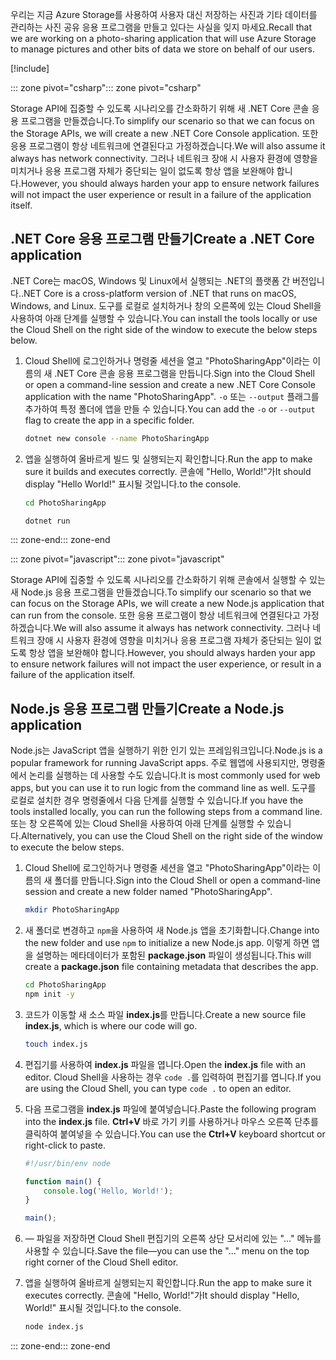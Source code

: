 <span data-ttu-id="ea8fd-101">우리는 지금 Azure Storage를 사용하여 사용자 대신 저장하는 사진과 기타 데이터를 관리하는 사진 공유 응용 프로그램을 만들고 있다는 사실을 잊지 마세요.</span><span class="sxs-lookup"><span data-stu-id="ea8fd-101">Recall that we are working on a photo-sharing application that will use Azure Storage to manage pictures and other bits of data we store on behalf of our users.</span></span>

[!include[](../../../includes/azure-sandbox-activate.md)]

<span data-ttu-id="ea8fd-102">::: zone pivot="csharp"</span><span class="sxs-lookup"><span data-stu-id="ea8fd-102">::: zone pivot="csharp"</span></span>

<span data-ttu-id="ea8fd-103">Storage API에 집중할 수 있도록 시나리오를 간소화하기 위해 새 .NET Core 콘솔 응용 프로그램을 만들겠습니다.</span><span class="sxs-lookup"><span data-stu-id="ea8fd-103">To simplify our scenario so that we can focus on the Storage APIs, we will create a new .NET Core Console application.</span></span> <span data-ttu-id="ea8fd-104">또한 응용 프로그램이 항상 네트워크에 연결된다고 가정하겠습니다.</span><span class="sxs-lookup"><span data-stu-id="ea8fd-104">We will also assume it always has network connectivity.</span></span> <span data-ttu-id="ea8fd-105">그러나 네트워크 장애 시 사용자 환경에 영향을 미치거나 응용 프로그램 자체가 중단되는 일이 없도록 항상 앱을 보완해야 합니다.</span><span class="sxs-lookup"><span data-stu-id="ea8fd-105">However, you should always harden your app to ensure network failures will not impact the user experience or result in a failure of the application itself.</span></span>

## <a name="create-a-net-core-application"></a><span data-ttu-id="ea8fd-106">.NET Core 응용 프로그램 만들기</span><span class="sxs-lookup"><span data-stu-id="ea8fd-106">Create a .NET Core application</span></span>

<span data-ttu-id="ea8fd-107">.NET Core는 macOS, Windows 및 Linux에서 실행되는 .NET의 플랫폼 간 버전입니다.</span><span class="sxs-lookup"><span data-stu-id="ea8fd-107">.NET Core is a cross-platform version of .NET that runs on macOS, Windows, and Linux.</span></span> <span data-ttu-id="ea8fd-108">도구를 로컬로 설치하거나 창의 오른쪽에 있는 Cloud Shell을 사용하여 아래 단계를 실행할 수 있습니다.</span><span class="sxs-lookup"><span data-stu-id="ea8fd-108">You can install the tools locally or use the Cloud Shell on the right side of the window to execute the below steps below.</span></span>

1. <span data-ttu-id="ea8fd-109">Cloud Shell에 로그인하거나 명령줄 세션을 열고 "PhotoSharingApp"이라는 이름의 새 .NET Core 콘솔 응용 프로그램을 만듭니다.</span><span class="sxs-lookup"><span data-stu-id="ea8fd-109">Sign into the Cloud Shell or open a command-line session and create a new .NET Core Console application with the name "PhotoSharingApp".</span></span> <span data-ttu-id="ea8fd-110">`-o` 또는 `--output` 플래그를 추가하여 특정 폴더에 앱을 만들 수 있습니다.</span><span class="sxs-lookup"><span data-stu-id="ea8fd-110">You can add the `-o` or `--output` flag to create the app in a specific folder.</span></span>

    ```bash
    dotnet new console --name PhotoSharingApp
    ```

1. <span data-ttu-id="ea8fd-111">앱을 실행하여 올바르게 빌드 및 실행되는지 확인합니다.</span><span class="sxs-lookup"><span data-stu-id="ea8fd-111">Run the app to make sure it builds and executes correctly.</span></span> <span data-ttu-id="ea8fd-112">콘솔에 "Hello, World!"가</span><span class="sxs-lookup"><span data-stu-id="ea8fd-112">It should display "Hello World!"</span></span> <span data-ttu-id="ea8fd-113">표시될 것입니다.</span><span class="sxs-lookup"><span data-stu-id="ea8fd-113">to the console.</span></span>

    ```bash
    cd PhotoSharingApp
    
    dotnet run
    ```
<span data-ttu-id="ea8fd-114">::: zone-end</span><span class="sxs-lookup"><span data-stu-id="ea8fd-114">::: zone-end</span></span>

<span data-ttu-id="ea8fd-115">::: zone pivot="javascript"</span><span class="sxs-lookup"><span data-stu-id="ea8fd-115">::: zone pivot="javascript"</span></span>

<span data-ttu-id="ea8fd-116">Storage API에 집중할 수 있도록 시나리오를 간소화하기 위해 콘솔에서 실행할 수 있는 새 Node.js 응용 프로그램을 만들겠습니다.</span><span class="sxs-lookup"><span data-stu-id="ea8fd-116">To simplify our scenario so that we can focus on the Storage APIs, we will create a new Node.js application that can run from the console.</span></span> <span data-ttu-id="ea8fd-117">또한 응용 프로그램이 항상 네트워크에 연결된다고 가정하겠습니다.</span><span class="sxs-lookup"><span data-stu-id="ea8fd-117">We will also assume it always has network connectivity.</span></span> <span data-ttu-id="ea8fd-118">그러나 네트워크 장애 시 사용자 환경에 영향을 미치거나 응용 프로그램 자체가 중단되는 일이 없도록 항상 앱을 보완해야 합니다.</span><span class="sxs-lookup"><span data-stu-id="ea8fd-118">However, you should always harden your app to ensure network failures will not impact the user experience, or result in a failure of the application itself.</span></span>

## <a name="create-a-nodejs-application"></a><span data-ttu-id="ea8fd-119">Node.js 응용 프로그램 만들기</span><span class="sxs-lookup"><span data-stu-id="ea8fd-119">Create a Node.js application</span></span>

<span data-ttu-id="ea8fd-120">Node.js는 JavaScript 앱을 실행하기 위한 인기 있는 프레임워크입니다.</span><span class="sxs-lookup"><span data-stu-id="ea8fd-120">Node.js is a popular framework for running JavaScript apps.</span></span> <span data-ttu-id="ea8fd-121">주로 웹앱에 사용되지만, 명령줄에서 논리를 실행하는 데 사용할 수도 있습니다.</span><span class="sxs-lookup"><span data-stu-id="ea8fd-121">It is most commonly used for web apps, but you can use it to run logic from the command line as well.</span></span> <span data-ttu-id="ea8fd-122">도구를 로컬로 설치한 경우 명령줄에서 다음 단계를 실행할 수 있습니다.</span><span class="sxs-lookup"><span data-stu-id="ea8fd-122">If you have the tools installed locally, you can run the following steps from a command line.</span></span> <span data-ttu-id="ea8fd-123">또는 창 오른쪽에 있는 Cloud Shell을 사용하여 아래 단계를 실행할 수 있습니다.</span><span class="sxs-lookup"><span data-stu-id="ea8fd-123">Alternatively, you can use the Cloud Shell on the right side of the window to execute the below steps.</span></span>

1. <span data-ttu-id="ea8fd-124">Cloud Shell에 로그인하거나 명령줄 세션을 열고 "PhotoSharingApp"이라는 이름의 새 폴더를 만듭니다.</span><span class="sxs-lookup"><span data-stu-id="ea8fd-124">Sign into the Cloud Shell or open a command-line session and create a new folder named "PhotoSharingApp".</span></span>

    ```bash
    mkdir PhotoSharingApp
    ```

1. <span data-ttu-id="ea8fd-125">새 폴더로 변경하고 `npm`을 사용하여 새 Node.js 앱을 초기화합니다.</span><span class="sxs-lookup"><span data-stu-id="ea8fd-125">Change into the new folder and use `npm` to initialize a new Node.js app.</span></span> <span data-ttu-id="ea8fd-126">이렇게 하면 앱을 설명하는 메타데이터가 포함된 **package.json** 파일이 생성됩니다.</span><span class="sxs-lookup"><span data-stu-id="ea8fd-126">This will create a **package.json** file containing metadata that describes the app.</span></span>

    ```bash
    cd PhotoSharingApp
    npm init -y
    ```

1. <span data-ttu-id="ea8fd-127">코드가 이동할 새 소스 파일 **index.js**를 만듭니다.</span><span class="sxs-lookup"><span data-stu-id="ea8fd-127">Create a new source file **index.js**, which is where our code will go.</span></span>

    ```bash
    touch index.js
    ```

1. <span data-ttu-id="ea8fd-128">편집기를 사용하여 **index.js** 파일을 엽니다.</span><span class="sxs-lookup"><span data-stu-id="ea8fd-128">Open the **index.js** file with an editor.</span></span> <span data-ttu-id="ea8fd-129">Cloud Shell을 사용하는 경우 `code .`를 입력하여 편집기를 엽니다.</span><span class="sxs-lookup"><span data-stu-id="ea8fd-129">If you are using the Cloud Shell, you can type `code .` to open an editor.</span></span>

1. <span data-ttu-id="ea8fd-130">다음 프로그램을 **index.js** 파일에 붙여넣습니다.</span><span class="sxs-lookup"><span data-stu-id="ea8fd-130">Paste the following program into the **index.js** file.</span></span> <span data-ttu-id="ea8fd-131">**Ctrl+V** 바로 가기 키를 사용하거나 마우스 오른쪽 단추를 클릭하여 붙여넣을 수 있습니다.</span><span class="sxs-lookup"><span data-stu-id="ea8fd-131">You can use the **Ctrl+V** keyboard shortcut or right-click to paste.</span></span>

    ```javascript
    #!/usr/bin/env node
    
    function main() {
        console.log('Hello, World!');
    }
    
    main();
    ```
1. <span data-ttu-id="ea8fd-132">&mdash; 파일을 저장하면 Cloud Shell 편집기의 오른쪽 상단 모서리에 있는 "..." 메뉴를 사용할 수 있습니다.</span><span class="sxs-lookup"><span data-stu-id="ea8fd-132">Save the file&mdash;you can use the "..." menu on the top right corner of the Cloud Shell editor.</span></span>

1. <span data-ttu-id="ea8fd-133">앱을 실행하여 올바르게 실행되는지 확인합니다.</span><span class="sxs-lookup"><span data-stu-id="ea8fd-133">Run the app to make sure it executes correctly.</span></span> <span data-ttu-id="ea8fd-134">콘솔에 "Hello, World!"가</span><span class="sxs-lookup"><span data-stu-id="ea8fd-134">It should display "Hello, World!"</span></span> <span data-ttu-id="ea8fd-135">표시될 것입니다.</span><span class="sxs-lookup"><span data-stu-id="ea8fd-135">to the console.</span></span>

    ```bash
    node index.js
    ```

<span data-ttu-id="ea8fd-136">::: zone-end</span><span class="sxs-lookup"><span data-stu-id="ea8fd-136">::: zone-end</span></span>